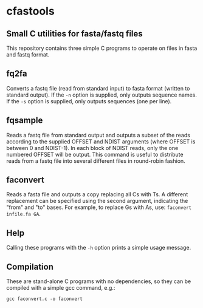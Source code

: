 # cfastools
## Small C utilities for fasta/fastq files

This repository contains three simple C programs to operate on files in fasta and
fastq format.

## fq2fa
Converts a fastq file (read from standard input) to fasta format (written to standard output). If the `-n` option is supplied, only outputs sequence names. If the `-s` option is supplied, only outputs sequences (one per line).

## fqsample
Reads a fastq file from standard output and outputs a subset of the reads according to the supplied OFFSET and NDIST arguments (where OFFSET is between 0 and NDIST-1). In each block of NDIST reads, only the one numbered OFFSET will be output. This command is useful to distribute reads from a fastq file into several different files in round-robin fashion.

## faconvert
Reads a fasta file and outputs a copy replacing all Cs with Ts. A different replacement can be specified using the second argument, indicating the "from" and "to" bases. For example, to replace Gs with As, use: `faconvert infile.fa GA`.

## Help
Calling these programs with the `-h` option prints a simple usage message.

## Compilation
These are stand-alone C programs with no dependencies, so they can be compiled with a simple gcc command, e.g.:

```
gcc faconvert.c -o faconvert
```
